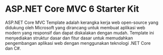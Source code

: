 
# ASP.NET Core MVC 6 Starter Kit

ASP.NET Core MVC Template adalah kerangka kerja web open-source yang didukung oleh Microsoft yang dirancang untuk membuat aplikasi web modern yang responsif dan dapat diskalakan dengan mudah. Template ini menyediakan struktur dasar dan fitur dasar untuk memudahkan pengembangan aplikasi web dengan menggunakan teknologi .NET Core dan C#.


